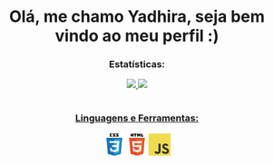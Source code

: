 <h1 align="center">Olá, me chamo Yadhira, seja bem vindo ao meu perfil :)</h1>

<h3 align="center">Estatísticas:</h3>
<div align="center">
  <a href="https://github.com/yadssx">
  <img height="150em" src="https://github-readme-stats.vercel.app/api/top-langs/?username=yadssx&theme=jolly&show_icons=true&hide_border=true&layout=compact"/>
  <img height="150em" src="https://github-readme-stats.vercel.app/api?username=yadssx&theme=jolly&show_icons=true&hide_border=true&layout=compact"/>
</div><br>

<h3 align="center">Linguagens e Ferramentas:</h3>
<p align="center"> <a href="https://www.w3schools.com/css/" target="_blank" rel="noreferrer"><img src="https://raw.githubusercontent.com/devicons/devicon/master/icons/css3/css3-original-wordmark.svg" alt="css3" width="40" height="40"/></a><a href="https://www.w3.org/html/" target="_blank" rel="noreferrer"><img src="https://raw.githubusercontent.com/devicons/devicon/master/icons/html5/html5-original-wordmark.svg" alt="html5" width="40" height="40"/></a><a href="https://developer.mozilla.org/en-US/docs/Web/JavaScript" target="_blank" rel="noreferrer"><img src="https://raw.githubusercontent.com/devicons/devicon/master/icons/javascript/javascript-original.svg" alt="javascript" width="40" height="40"/></a></p>
